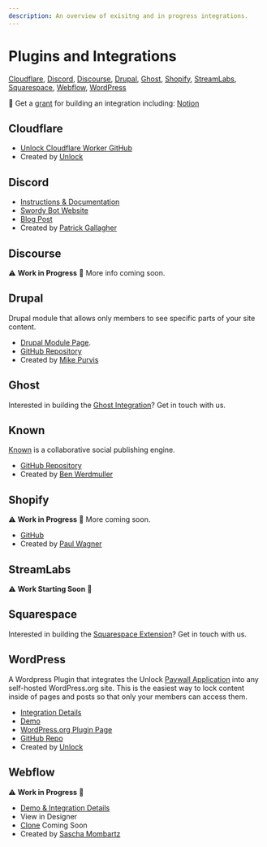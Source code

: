 ```yaml
---
description: An overview of exisitng and in progress integrations.
---
```


# Plugins and Integrations

[Cloudflare](./#cloudflare), [Discord](./#discord), [Discourse](./#discourse), [Drupal](./#drupal), [Ghost](./#ghost), [Shopify](./#shopify), [StreamLabs](./#streamlabs), [Squarespace](./#squarespace), [Webflow](./#webflow), [WordPress](./#wordpress)

👀 Get a [grant](../../governance/grants-bounties-and-matchings.md) for building an integration including: [Notion](http://developers.notion.com)

## Cloudflare

* [Unlock Cloudflare Worker GitHub](https://github.com/unlock-protocol/cloudflare-worker)
* Created by [Unlock](https://github.com/unlock-protocol)

## Discord

* [Instructions & Documentation](discord.md)
* [Swordy Bot Website](https://swordybot.com)
* [Blog Post](https://unlock-protocol.com/blog/swordy-bot-intro)
* Created by [Patrick Gallagher](https://patrickgallagher.dev/)

## Discourse

⚠️ **Work in Progress** 🚧 More info coming soon.

## Drupal

Drupal module that allows only members to see specific parts of your site content.

* [Drupal Module Page](https://www.drupal.org/project/unlock).
* [GitHub Repository](https://github.com/mikedotexe/unlock)
* Created by [Mike Purvis](https://github.com/mikedotexe)

## Ghost

Interested in building the [Ghost Integration](https://ghost.org/integrations/custom-integrations/)? Get in touch with us.

## Known

[Known](%20https://withknown.com/) is a collaborative social publishing engine.

* [GitHub Repository](https://github.com/idno/Unlock)
* Created by [Ben Werdmuller](https://twitter.com/benwerd/)

## Shopify

⚠️ **Work in Progress** 🚧  More coming soon.

* [GitHub](https://github.com/pwagner/unlock-shopify-app)
* Created by [Paul Wagner](https://twitter.com/pswgnr)

## StreamLabs

⚠️ **Work Starting Soon** 🚧

## Squarespace

Interested in building the [Squarespace Extension](https://www.squarespace.com/extensions/home)? Get in touch with us.

## WordPress

A Wordpress Plugin that integrates the Unlock [Paywall Application](../../developers/paywall/) into any self-hosted WordPress.org site. This is the easiest way to lock content inside of pages and posts so that only your members can access them.

* [Integration Details](wordpress-plugin.md)
* [Demo](https://wordpress-demo.unlock-protocol.com/)
* [WordPress.org Plugin Page](https://wordpress.org/plugins/unlock-protocol/)
* [GitHub Repo](https://github.com/unlock-protocol/unlock-wordpress-plugin)
* Created by [Unlock](https://github.com/unlock-protocol)

## Webflow

⚠️ **Work in Progress** 🚧

* [Demo & Integration Details](https://unlock-integration.webflow.io/)
* View in Designer
* [Clone](./) Coming Soon
* Created by [Sascha Mombartz](https://twitter.com/supermombartz)

